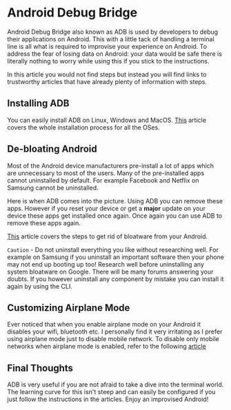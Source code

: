 # Android Debug Bridge
Android Debug Bridge also known as ADB is used by developers to debug their applications on Android. This with a little tack of handling a terminal line is all what is required to improvise your experience on Android. To address the fear of losing data on Android: your data would be safe there is literally nothing to worry while using this if you stick to the instructions.

In this article you would not find steps but instead you will find links to trustworthy articles that have already plenty of information with steps.

## Installing ADB
You can easily install ADB on Linux, Windows and MacOS. [This](https://www.xda-developers.com/install-adb-windows-macos-linux/#adbsetupmacos) article covers the whole installation process for all the OSes.

## De-bloating Android
Most of the Android device manufacturers pre-install a lot of apps which are unnecessary to most of the users. Many of the pre-installed apps cannot uninstalled by default. For example Facebook and Netflix on Samsung cannot be uninstalled.

Here is when ADB comes into the picture. Using ADB you can remove these apps. However if you reset your device or get a **major** update on your device these apps get installed once again. Once again you can use ADB to remove these apps again.

[This](https://www.xda-developers.com/disable-system-app-bloatware-android/) article covers the steps to get rid of bloatware from your Android.

`Caution` - Do not uninstall everything you like without researching well. For example on Samsung if you uninstall an important software then your phone may not end up booting up too! Research well before uninstalling any system bloatware on Google. There will be many forums answering your doubts. If you however uninstall any component by mistake you can install it again by using the CLI.

## Customizing Airplane Mode
Ever noticed that when you enable airplane mode on your Android it disables your wifi, bluetooth etc. I personally find it very irritating as I prefer using airplane mode just to disable mobile network. To disable only mobile networks when airplane mode is enabled, refer to the following [article](https://www.xda-developers.com/customize-radios-airplane-mode-android/)

## Final Thoughts
ADB is very useful if you are not afraid to take a dive into the terminal world. The learning curve for this isn't steep and can easily be configured if you just follow the instructions in the articles. Enjoy an improvised Android!


